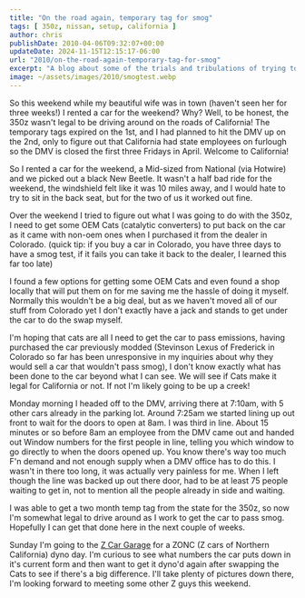 ```yaml
---
title: "On the road again, temporary tag for smog"
tags: [ 350z, nissan, setup, california ]
author: chris
publishDate: 2010-04-06T09:32:07+00:00
updateDate: 2024-11-15T12:15:17-06:00
url: "2010/on-the-road-again-temporary-tag-for-smog"
excerpt: "A blog about some of the trials and tribulations of trying to get a 350z that has been modified to pass SMOG testing in California."
image: ~/assets/images/2010/smogtest.webp
---
```


So this weekend while my beautiful wife was in town (haven't seen her for three weeks!) I rented a car for the weekend? Why? Well, to be honest, the 350z wasn't legal to be driving around on the roads of California! The temporary tags expired on the 1st, and I had planned to hit the DMV up on the 2nd, only to figure out that California had state employees on furlough so the DMV is closed the first three Fridays in April. Welcome to California!

So I rented a car for the weekend, a Mid-sized from National (via Hotwire) and we picked out a black New Beetle. It wasn't a half bad ride for the weekend, the windshield felt like it was 10 miles away, and I would hate to try to sit in the back seat, but for the two of us it worked out fine.

Over the weekend I tried to figure out what I was going to do with the 350z, I need to get some OEM Cats (catalytic converters) to put back on the car as it came with non-oem ones when I purchased it from the dealer in Colorado. (quick tip: if you buy a car in Colorado, you have three days to have a smog test, if it fails you can take it back to the dealer, I learned this far too late)

I found a few options for getting some OEM Cats and even found a shop locally that will put them on for me saving me the hassle of doing it myself. Normally this wouldn't be a big deal, but as we haven't moved all of our stuff from Colorado yet I don't exactly have a jack and stands to get under the car to do the swap myself.

I'm hoping that cats are all I need to get the car to pass emissions, having purchased the car previously modded (Stevinson Lexus of Frederick in Colorado so far has been unresponsive in my inquiries about why they would sell a car that wouldn't pass smog), I don't know exactly what has been done to the car beyond what I can see. We will see if Cats make it legal for California or not. If not I'm likely going to be up a creek!

Monday morning I headed off to the DMV, arriving there at 7:10am, with 5 other cars already in the parking lot. Around 7:25am we started lining up out front to wait for the doors to open at 8am. I was third in line. About 15 minutes or so before 8am an employee from the DMV came out and handed out Window numbers for the first people in line, telling you which window to go directly to when the doors opened up. You know there's way too much F'n demand and not enough supply when a DMV office has to do this. I wasn't in there too long, it was actually very painless for me. When I left though the line was backed up out there door, had to be at least 75 people waiting to get in, not to mention all the people already in side and waiting.

I was able to get a two month temp tag from the state for the 350z, so now I'm somewhat legal to drive around as I work to get the car to pass smog. Hopefully I can get that done here in the next couple of weeks. 

Sunday I'm going to the [Z Car Garage](https://www.zcargarage.com/) for a ZONC (Z cars of Northern California) dyno day. I'm curious to see what numbers the car puts down in it's current form and then want to get it dyno'd again after swapping the Cats to see if there's a big difference. I'll take plenty of pictures down there, I'm looking forward to meeting some other Z guys this weekend.
